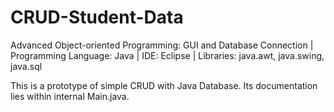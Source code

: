 # CRUD-Student-Data
Advanced Object-oriented Programming: GUI and Database Connection | Programming Language: Java | IDE: Eclipse | Libraries: java.awt, java.swing, java.sql

This is a prototype of simple CRUD with Java Database. Its documentation lies within internal Main.java.
